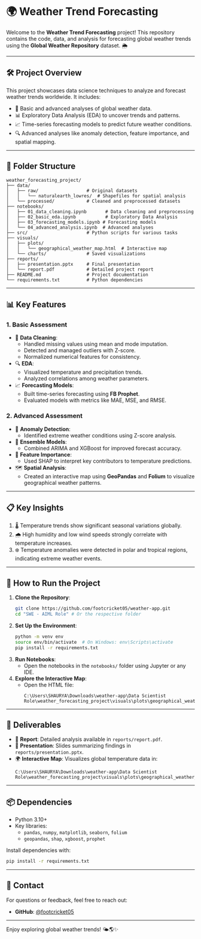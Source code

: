 # 🌍 **Weather Trend Forecasting**

Welcome to the **Weather Trend Forecasting** project! This repository contains the code, data, and analysis for forecasting global weather trends using the **Global Weather Repository** dataset. 🌦️

---

## **🛠️ Project Overview**
This project showcases data science techniques to analyze and forecast weather trends worldwide. It includes:
- 🌟 Basic and advanced analyses of global weather data.
- 📊 Exploratory Data Analysis (EDA) to uncover trends and patterns.
- 📈 Time-series forecasting models to predict future weather conditions.
- 🔍 Advanced analyses like anomaly detection, feature importance, and spatial mapping.

---

## **📂 Folder Structure**
```plaintext
weather_forecasting_project/
├── data/
│   ├── raw/                  # Original datasets
│   │   └── naturalearth_lowres/  # Shapefiles for spatial analysis
│   └── processed/            # Cleaned and preprocessed datasets
├── notebooks/
│   ├── 01_data_cleaning.ipynb       # Data cleaning and preprocessing
│   ├── 02_basic_eda.ipynb           # Exploratory Data Analysis
│   ├── 03_forecasting_models.ipynb # Forecasting models
│   └── 04_advanced_analysis.ipynb  # Advanced analyses
├── src/                      # Python scripts for various tasks
├── visuals/
│   ├── plots/
│   │   └── geographical_weather_map.html  # Interactive map
│   └── charts/               # Saved visualizations
├── reports/
│   ├── presentation.pptx     # Final presentation
│   └── report.pdf            # Detailed project report
├── README.md                 # Project documentation
└── requirements.txt          # Python dependencies
```

---

## **📊 Key Features**
### **1. Basic Assessment**
- 🧹 **Data Cleaning**:
  - Handled missing values using mean and mode imputation.
  - Detected and managed outliers with Z-score.
  - Normalized numerical features for consistency.
- 🔍 **EDA**:
  - Visualized temperature and precipitation trends.
  - Analyzed correlations among weather parameters.
- 📈 **Forecasting Models**:
  - Built time-series forecasting using **FB Prophet**.
  - Evaluated models with metrics like MAE, MSE, and RMSE.

### **2. Advanced Assessment**
- 🚨 **Anomaly Detection**:
  - Identified extreme weather conditions using Z-score analysis.
- 🧠 **Ensemble Models**:
  - Combined ARIMA and XGBoost for improved forecast accuracy.
- 🌟 **Feature Importance**:
  - Used SHAP to interpret key contributors to temperature predictions.
- 🗺️ **Spatial Analysis**:
  - Created an interactive map using **GeoPandas** and **Folium** to visualize geographical weather patterns.

---

## **📋 Key Insights**
1. 🌡️ Temperature trends show significant seasonal variations globally.
2. 🌧️ High humidity and low wind speeds strongly correlate with temperature increases.
3. ❄️ Temperature anomalies were detected in polar and tropical regions, indicating extreme weather events.

---

## **🚀 How to Run the Project**
1. **Clone the Repository**:
   ```bash
   git clone https://github.com/footcricket05/weather-app.git
   cd "SWE - AIML Role" # Or the respective folder
   ```
2. **Set Up the Environment**:
   ```bash
   python -m venv env
   source env/bin/activate  # On Windows: env\Scripts\activate
   pip install -r requirements.txt
   ```
3. **Run Notebooks**:
   - Open the notebooks in the `notebooks/` folder using Jupyter or any IDE.
4. **Explore the Interactive Map**:
   - Open the HTML file:
     ```
     C:\Users\SHAURYA\Downloads\weather-app\Data Scientist Role\weather_forecasting_project\visuals\plots\geographical_weather_map.html
     ```

---

## **📂 Deliverables**
- 📜 **Report**: Detailed analysis available in `reports/report.pdf`.
- 🎥 **Presentation**: Slides summarizing findings in `reports/presentation.pptx`.
- 🌍 **Interactive Map**: Visualizes global temperature data in:
  ```
  C:\Users\SHAURYA\Downloads\weather-app\Data Scientist Role\weather_forecasting_project\visuals\plots\geographical_weather_map.html
  ```

---

## **📦 Dependencies**
- Python 3.10+
- Key libraries:
  - `pandas`, `numpy`, `matplotlib`, `seaborn`, `folium`
  - `geopandas`, `shap`, `xgboost`, `prophet`

Install dependencies with:
```bash
pip install -r requirements.txt
```

---

## **📧 Contact**
For questions or feedback, feel free to reach out:
- **GitHub**: [@footcricket05](https://github.com/footcricket05)

---

Enjoy exploring global weather trends! 🌤️🌎✨
